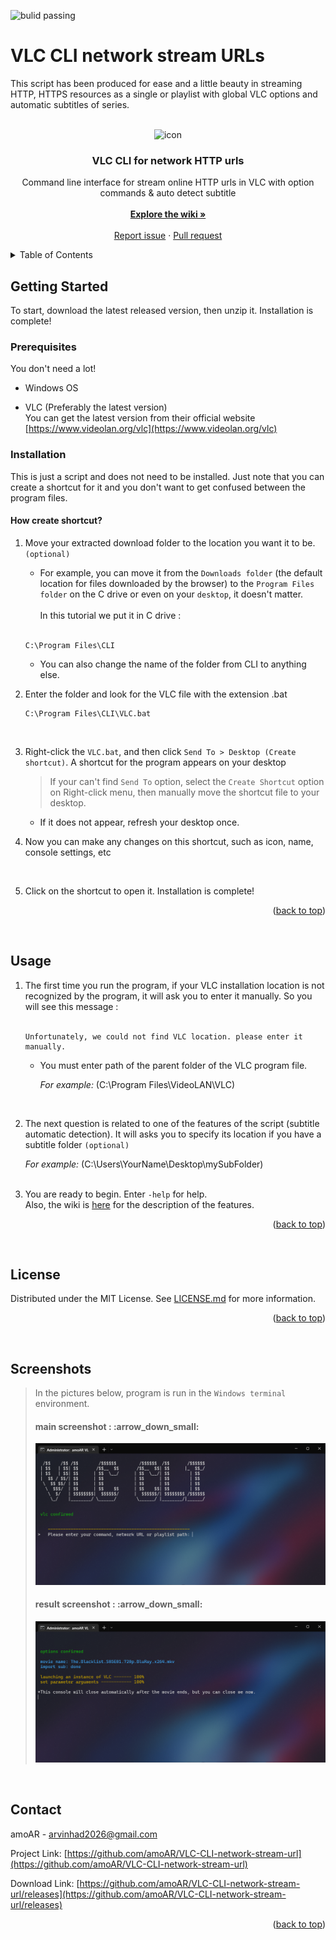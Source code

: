 <a name="readme-top"></a>

<a style="text-decoration:none" href="https://github.com/amoAR/VLC-CLI-network-stream-url/releases">
    <img src="https://camo.githubusercontent.com/7a1bb90f0b8140d5fa8b6f243fcf4d610f1ee14141aa42449f7df755f1b07201/68747470733a2f2f7472617669732d63692e6f72672f62657661637175612f64726167756c612e737667" alt="bulid passing" />
</a>

# VLC CLI network stream URLs

This script has been produced for ease and a little beauty in streaming HTTP, HTTPS resources as a single or playlist with global VLC options and automatic subtitles of series.

<!-- PROJECT LOGO -->
<br />
<div align="center">
  <img src=".github/images/icon.ico" alt="icon" width="120" height="120">

  <h3 align="center">VLC CLI for network HTTP urls</h3>

  <p align="center">
  Command line interface for stream online HTTP urls in VLC with option commands &amp; auto detect subtitle
    <br />
    <br />
    <a href="https://github.com/amoAR/VLC-CLI-network-stream-url/wiki"><strong>Explore the wiki »</strong></a>
    <br />
    <br />
    <a href="https://github.com/amoAR/VLC-CLI-network-stream-url/issues">Report issue</a>
    ·
    <a href="https://github.com/amoAR/VLC-CLI-network-stream-url/pulls">Pull request</a>
  </p>
</div>

<!-- TABLE OF CONTENTS -->
<details>
  <summary>Table of Contents</summary>
  <ol>
    <li>
      <a href="#getting-started">Getting Started</a>
      <ul>
        <li><a href="#prerequisites">Prerequisites</a></li>
        <li><a href="#installation">Installation</a></li>
      </ul>
    </li>
    <li><a href="#usage">Usage</a></li>
    <li><a href="#license">License</a></li>
    <li><a href="#contact">Contact</a></li>
    <li><a href="#screenshots">Screenshots</a></li>
  </ol>
</details>

<!-- GETTING STARTED -->

## Getting Started

To start, download the latest released version, then unzip it.
Installation is complete!

### Prerequisites

You don't need a lot!

- Windows OS

- VLC (Preferably the latest version)<br />
  You can get the latest version from their official website [https://www.videolan.org/vlc](https://www.videolan.org/vlc)
  <br />

### Installation

This is just a script and does not need to be installed. Just note that you can create a shortcut for it and you don't want to get confused between the program files.

<h4 align="left">How create shortcut?</h4>

1. Move your extracted download folder to the location you want it to be. `(optional)`

   - For example, you can move it from the `Downloads folder` (the default location for files downloaded by the browser) to the `Program Files folder` on the C drive or even on your `desktop`, it doesn't matter. <br /><br /> In this tutorial we put it in C drive :<br /><br />

   ```
   C:\Program Files\CLI
   ```

   - You can also change the name of the folder from CLI to anything else.
     <br />

2. Enter the folder and look for the VLC file with the extension .bat

   ```
   C:\Program Files\CLI\VLC.bat
   ```

   <br />

3. Right-click the `VLC.bat`, and then click `Send To > Desktop (Create shortcut)`. A shortcut for the program appears on your desktop
   <br />

   > If your can't find `Send To` option, select the `Create Shortcut` option on Right-click menu, then manually move the shortcut file to your desktop.

   - If it does not appear, refresh your desktop once.
     <br />

4. Now you can make any changes on this shortcut, such as icon, name, console settings, etc
<br />

5. Click on the shortcut to open it. Installation is complete!

<p align="right">(<a href="#readme-top">back to top</a>)</p>
<br />

<!-- USAGE EXAMPLES -->

## Usage

1. The first time you run the program, if your VLC installation location is not recognized by the program, it will ask you to enter it manually. So you will see this message :<br /><br />
   ```
   Unfortunately, we could not find VLC location. please enter it manually.
   ```
    - You must enter path of the parent folder of the VLC program file.

      _For example:_ (C:\Program Files\VideoLAN\VLC)
  <br />

2. The next question is related to one of the features of the script (subtitle automatic detection). It will asks you to specify its location if you have a subtitle folder ` (optional) `

    _For example:_ (C:\Users\YourName\Desktop\mySubFolder)
  <br /><br />

3. You are ready to begin. Enter `-help` for help.<br />
Also, the wiki is [here](https://github.com/amoAR/VLC-CLI-network-stream-url/wiki) for the description of the features.

<p align="right">(<a href="#readme-top">back to top</a>)</p>
<br />

<!-- LICENSE -->

## License

Distributed under the MIT License. See [LICENSE.md](LICENSE.md) for more information.

<p align="right">(<a href="#readme-top">back to top</a>)</p>
<br />

<!-- Screenshots -->

## Screenshots

> In the pictures below, program is run in the `Windows terminal` environment.
>
> <h4>main screenshot : :arrow_down_small:</h4>
>
> ![main](.github/images/main.png)
>
> <h4>result screenshot : :arrow_down_small:</h4>
>
> ![result](.github/images/result.png)
<br />

<!-- CONTACT -->

## Contact

amoAR - arvinhad2026@gmail.com

Project Link: [https://github.com/amoAR/VLC-CLI-network-stream-url](https://github.com/amoAR/VLC-CLI-network-stream-url)

Download Link: [https://github.com/amoAR/VLC-CLI-network-stream-url/releases](https://github.com/amoAR/VLC-CLI-network-stream-url/releases)

<p align="right">(<a href="#readme-top">back to top</a>)</p>